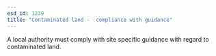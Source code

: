 ```yaml
---
esd_id: 1239
title: "Contaminated land -  compliance with guidance"
---
```


A local authority must comply with site specific guidance with regard to contaminated land.

